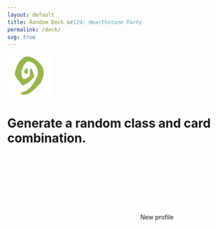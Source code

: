 ```yaml
---
layout: default
title: Random Deck &#124; Hearthstone Party
permalink: /deck/
svg: true
---
```


<div id="count">
	<a href="/">
		<img class="logo" src="../img/assets/logo.png" alt="Hearthstone Swirl">
	</a>
</div>

<div id="data" class="container">
	<h1>Generate a random class and card combination.</h1>
</div>

<a id="refresh" class="button">
	<svg class="icon icon-loop2"><use xlink:href="#icon-loop2"></use></svg> New profile
</a>